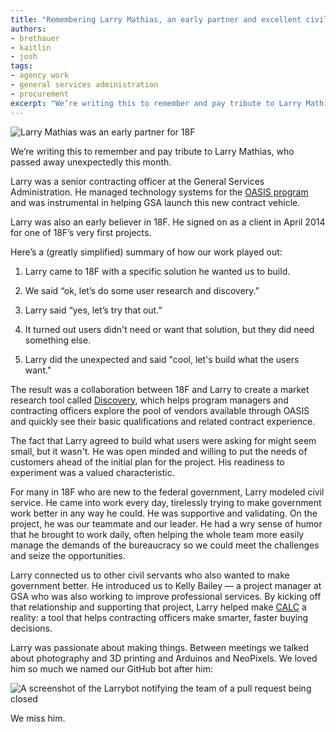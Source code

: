 ```yaml
---
title: "Remembering Larry Mathias, an early partner and excellent civil servant"
authors:
- brethauer
- kaitlin
- josh
tags:
- agency work
- general services administration
- procurement
excerpt: "We’re writing this to remember and pay tribute to Larry Mathias, who passed away unexpectedly this month. Larry was a senior contracting officer at the General Services Administration. He managed technology systems for the OASIS program and was instrumental in helping GSA launch this new contract vehicle. Larry was also an early believer in 18F."
---
```


![Larry Mathias was an early partner for 18F]({{site.baseurl}}/assets/blog/larry/larry.jpg)

We’re writing this to remember and pay tribute to Larry Mathias, who passed away unexpectedly this month.

Larry was a senior contracting officer at the General Services Administration. He managed technology systems for the [OASIS program](https://www.gsa.gov/portal/category/104731) and was instrumental in helping GSA launch this new contract vehicle.

Larry was also an early believer in 18F. He signed on as a client in April 2014 for one of 18F’s very first projects.

Here’s a (greatly simplified) summary of how our work played out:

1.  Larry came to 18F with a specific solution he wanted us to build.

2.  We said “ok, let’s do some user research and discovery.”

3.  Larry said “yes, let’s try that out.”

4.  It turned out users didn't need or want that solution, but they did need something else.

5.  Larry did the unexpected and said "cool, let's build what the users want."

The result was a collaboration between 18F and Larry to create a market research tool called [Discovery](https://discovery.gsa.gov/), which helps program managers and contracting officers explore the pool of vendors available through OASIS and quickly see their basic qualifications and related contract experience.

The fact that Larry agreed to build what users were asking for might seem small, but it wasn't. He was open minded and willing to put the needs of customers ahead of the initial plan for the project. His readiness to experiment was a valued characteristic.

For many in 18F who are new to the federal government, Larry modeled civil service. He came into work every day, tirelessly trying to make government work better in any way he could. He was supportive and validating. On the project, he was our teammate and our leader. He had a wry sense of humor that he brought to work daily, often helping the whole team more easily manage the demands of the bureaucracy so we could meet the challenges and seize the opportunities.

Larry connected us to other civil servants who also wanted to make government better. He introduced us to Kelly Bailey — a project manager at GSA who was also working to improve professional services. By kicking off that relationship and supporting that project, Larry helped make [CALC](https://calc.gsa.gov/) a reality: a tool that helps contracting officers make smarter, faster buying decisions.

Larry was passionate about making things. Between meetings we talked about photography and 3D printing and Arduinos and NeoPixels. We loved him so much we named our GitHub bot after him:

![A screenshot of the Larrybot notifying the team of a pull request being closed]({{site.baseurl}}/assets/blog/larry/larrybot.png)

We miss him.
